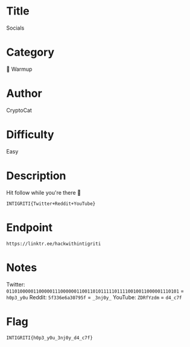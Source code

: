 # Title

Socials

# Category

🧒 Warmup

# Author

CryptoCat

# Difficulty

Easy

# Description

Hit follow while you're there 🥺

`INTIGRITI{Twitter+Reddit+YouTube}`

# Endpoint

`https://linktr.ee/hackwithintigriti`

# Notes

Twitter: `0110100000110000011100000011001101011111011110010011000001110101` = `h0p3_y0u`
Reddit: `5f336e6a30795f` = `_3nj0y_`
YouTube: `ZDRfYzdm` = `d4_c7f`

# Flag

`INTIGRITI{h0p3_y0u_3nj0y_d4_c7f}`
